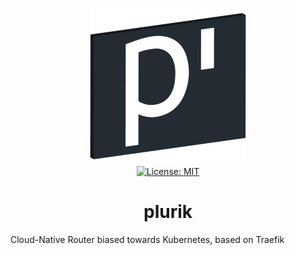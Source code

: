 <p align="center">
    <img src="https://raw.githubusercontent.com/plurid/plurik/master/about/identity/plurik-logo.png" height="250px">
    <br />
    <a target="_blank" href="https://github.com/plurid/plurik/blob/master/LICENSE">
        <img src="https://img.shields.io/badge/license-MIT-blue.svg?colorB=1380C3&style=for-the-badge" alt="License: MIT">
    </a>
</p>


<h1 align="center">
    plurik
</h1>


Cloud-Native Router biased towards Kubernetes, based on Traefik
